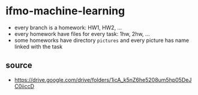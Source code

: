 # ifmo-machine-learning
 - every branch is a homework: HW1, HW2, ...
 - every homework have files for every task: 1hw, 2hw, ...
 - some homeworks have directory `pictures` and every picture has name linked with the task

## source
 - https://drive.google.com/drive/folders/1icA_k5nZ6he5208um5hp05DeJC0iiccD